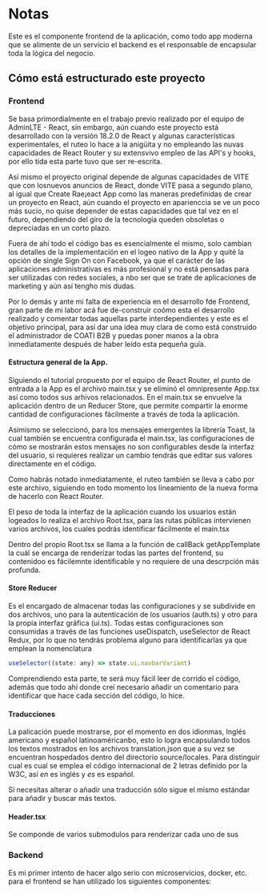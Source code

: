 # Notas

Este es el componente frontend de la aplicación, como todo app moderna que se alimente de un servicio el backend es el responsable de encapsular toda la lógica del negocio.

## Cómo está estructurado este proyecto

### Frontend

Se basa primordialmente en el trabajo previo realizado por el equipo de AdminLTE - React, sin embargo, aún cuando este proyecto está desarrollado con la versión 18.2.0 de React y algunas características experimentales, el ruteo lo hace a la anigüita y no empleando las nuvas capacidades de React Router y su extensvivo empleo de las API's y hooks, por ello tida esta parte tuvo que ser re-escrita.

Así mismo el proyecto original depende de algunas capacidades de VITE que con losnuevos anuncios de React, donde VITE pasa a segundo plano, al igual que Create Rae¡eact App como las maneras predefinidas de crear un proyecto en React, aún cuando el proyecto en aparienccia se ve un poco más sucio, no quise depender de estas capacidades que tal vez en el futuro, dependiendo del giro de la tecnología queden obsoletas o depreciadas en un corto plazo.

Fuera de ahí todo el código bas es esencialmente el mismo, solo cambian los detalles de la implementación en el logeo nativo de la App y quité la opción de single Sign On con Facebook, ya que el carácter de las aplicaciones administrativas es más profesional y no está pensadas para ser utilizadas con redes sociales, a nbo ser que se trate de aplicaciones de marketing y aún así tengho mis dudas.

Por lo demás y ante mi falta de experiencia en el desarrollo fde Frontend, gran parte de mi labor acá fue de-construir coómo esta el desarrollo realizado y comentar todas aquellas parte interdependientes y este es el objetivo principal, para así dar una idea muy clara de como está construido el administrador de COATI B2B y puedas poner manos a la obra inmediatamente después de haber leído esta pequeña guía.

#### Estructura general de la App.

Siguiendo el tutorial propuesto por el equipo de React Router, el punto de entrada a la App es el archivo main.tsx y se eliminó el omnipresente App.tsx así como todos sus arhivos relacionados. En el main.tsx se envuelve la aplicación dentro de un Reducer Store, que permite compartir la enorme cantidad de configuraciones fácilmente a través de toda la aplicación.

Asimismo se seleccionó, para los mensajes emergentes la librería Toast, la cual también se encuentra configurada el main.tsx, las configuraciones de cómo se mostrarán estos mensajes no son configurables desde la interfaz del usuario, si requieres realizar un cambio tendrás que editar sus valores directamente en el código.

Como habrás notado inmediatamente, el ruteo también se lleva a cabo por este archivo, siguiendo en todo momento los lineamiento de la nueva forma de hacerlo con React Router.

El peso de toda la interfaz de la aplicación cuando los usuarios están logeados lo realiza el archivo Root.tsx, para las rutas públicas intervienen varios archivos, los cuales podrás identificar fácilmente el main.tsx

Dentro del propio Root.tsx se llama a la función de callBack getAppTemplate la cuál se encarga de renderizar todas las partes del frontend, su contenidoo es fácilemnte identificable y no requiere de una descrpción más profunda.

#### Store Reducer

Es el encargado de almacenar todas las configuraciones y se subdivide en dos archivos, uno para la autenticación de los usuarios (auth.ts) y otro para la propia interfaz gráfica (ui.ts). Todas estas configuraciones son consumidas a través de las funciones useDispatch, useSelector de React Redux, por lo que no tendrás problema alguno para identificarlas ya que emplean la nomenclatura

``` JavaScript
useSelector((state: any) => state.ui.navbarVariant)  
```

Comprendiendo esta parte, te será muy fácil leer de corrido el código, además que todo ahí donde creí necesario añadir un comentario para identificar que hace cada sección del código, lo hice.

#### Traducciones

La palicación puede mostrarse, por el momento en dos idionmas, Inglés americano y español latinoaméricanbo, esto lo logra encapsulando todos los textos mostrados en los archivos translation.json que a su vez se encuentran hospedados dentro del directorio source/locales. Para distinguir cual es cual se emplea el código internacional de 2 letras definido por la W3C, así _en_ es inglés y _es_ es español.

Si necesitas alterar o añadir una traducción sólo sigue el mismo estándar para añadir y buscar más textos.

#### Header.tsx

Se componde de varios submodulos para renderizar cada uno de sus  

### Backend

Es mi primer intento de hacer algo serio con microservicios, docker, etc. para el frontend se han utilizado los siguientes componentes:

